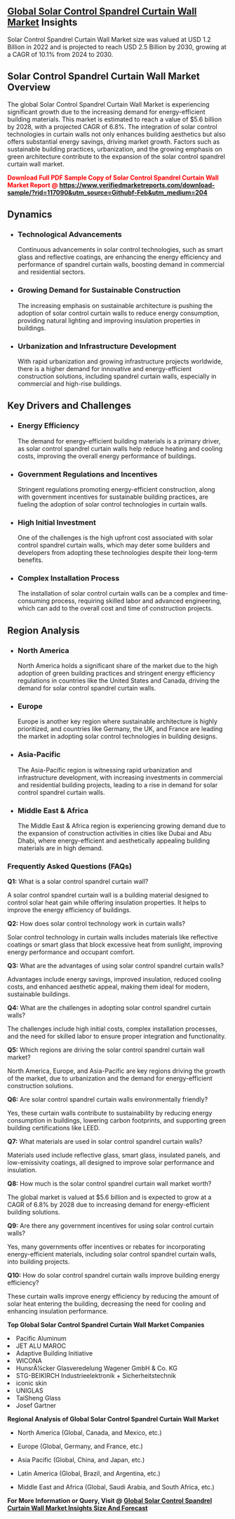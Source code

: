 <h2><a href="https://www.verifiedmarketreports.com/download-sample/?rid=117090&amp;utm_source=Githubf&amp;utm_medium=204" target="_blank">Global Solar Control Spandrel Curtain Wall Market</a> Insights</h2><p>Solar Control Spandrel Curtain Wall Market size was valued at USD 1.2 Billion in 2022 and is projected to reach USD 2.5 Billion by 2030, growing at a CAGR of 10.1% from 2024 to 2030.</p><p> <h2>Solar Control Spandrel Curtain Wall Market Overview</h2> <p>The global Solar Control Spandrel Curtain Wall Market is experiencing significant growth due to the increasing demand for energy-efficient building materials. This market is estimated to reach a value of $5.6 billion by 2028, with a projected CAGR of 6.8%. The integration of solar control technologies in curtain walls not only enhances building aesthetics but also offers substantial energy savings, driving market growth. Factors such as sustainable building practices, urbanization, and the growing emphasis on green architecture contribute to the expansion of the solar control spandrel curtain wall market.</p> <p><strong><p><span class=""><span style="color: #ff0000;"><strong>Download Full PDF Sample Copy of Solar Control Spandrel Curtain Wall Market Report</strong> @ </span><a href="https://www.verifiedmarketreports.com/download-sample/?rid=117090&amp;utm_source=Githubf-Feb&amp;utm_medium=204" target="_blank">https://www.verifiedmarketreports.com/download-sample/?rid=117090&amp;utm_source=Githubf-Feb&amp;utm_medium=204</a></span></p></strong></p> <h2>Dynamics</h2> <ul> <li><h3>Technological Advancements</h3> Continuous advancements in solar control technologies, such as smart glass and reflective coatings, are enhancing the energy efficiency and performance of spandrel curtain walls, boosting demand in commercial and residential sectors.</li> <li><h3>Growing Demand for Sustainable Construction</h3> The increasing emphasis on sustainable architecture is pushing the adoption of solar control curtain walls to reduce energy consumption, providing natural lighting and improving insulation properties in buildings.</li> <li><h3>Urbanization and Infrastructure Development</h3> With rapid urbanization and growing infrastructure projects worldwide, there is a higher demand for innovative and energy-efficient construction solutions, including spandrel curtain walls, especially in commercial and high-rise buildings.</li> </ul> <h2>Key Drivers and Challenges</h2> <ul> <li><h3>Energy Efficiency</h3> The demand for energy-efficient building materials is a primary driver, as solar control spandrel curtain walls help reduce heating and cooling costs, improving the overall energy performance of buildings.</li> <li><h3>Government Regulations and Incentives</h3> Stringent regulations promoting energy-efficient construction, along with government incentives for sustainable building practices, are fueling the adoption of solar control technologies in curtain walls.</li> <li><h3>High Initial Investment</h3> One of the challenges is the high upfront cost associated with solar control spandrel curtain walls, which may deter some builders and developers from adopting these technologies despite their long-term benefits.</li> <li><h3>Complex Installation Process</h3> The installation of solar control curtain walls can be a complex and time-consuming process, requiring skilled labor and advanced engineering, which can add to the overall cost and time of construction projects.</li> </ul> <h2>Region Analysis</h2> <ul> <li><h3>North America</h3> North America holds a significant share of the market due to the high adoption of green building practices and stringent energy efficiency regulations in countries like the United States and Canada, driving the demand for solar control spandrel curtain walls.</li> <li><h3>Europe</h3> Europe is another key region where sustainable architecture is highly prioritized, and countries like Germany, the UK, and France are leading the market in adopting solar control technologies in building designs.</li> <li><h3>Asia-Pacific</h3> The Asia-Pacific region is witnessing rapid urbanization and infrastructure development, with increasing investments in commercial and residential building projects, leading to a rise in demand for solar control spandrel curtain walls.</li> <li><h3>Middle East & Africa</h3> The Middle East & Africa region is experiencing growing demand due to the expansion of construction activities in cities like Dubai and Abu Dhabi, where energy-efficient and aesthetically appealing building materials are in high demand.</li> </ul> <h3>Frequently Asked Questions (FAQs)</h3> <p><strong>Q1:</strong> What is a solar control spandrel curtain wall?</p> <p>A solar control spandrel curtain wall is a building material designed to control solar heat gain while offering insulation properties. It helps to improve the energy efficiency of buildings.</p> <p><strong>Q2:</strong> How does solar control technology work in curtain walls?</p> <p>Solar control technology in curtain walls includes materials like reflective coatings or smart glass that block excessive heat from sunlight, improving energy performance and occupant comfort.</p> <p><strong>Q3:</strong> What are the advantages of using solar control spandrel curtain walls?</p> <p>Advantages include energy savings, improved insulation, reduced cooling costs, and enhanced aesthetic appeal, making them ideal for modern, sustainable buildings.</p> <p><strong>Q4:</strong> What are the challenges in adopting solar control spandrel curtain walls?</p> <p>The challenges include high initial costs, complex installation processes, and the need for skilled labor to ensure proper integration and functionality.</p> <p><strong>Q5:</strong> Which regions are driving the solar control spandrel curtain wall market?</p> <p>North America, Europe, and Asia-Pacific are key regions driving the growth of the market, due to urbanization and the demand for energy-efficient construction solutions.</p> <p><strong>Q6:</strong> Are solar control spandrel curtain walls environmentally friendly?</p> <p>Yes, these curtain walls contribute to sustainability by reducing energy consumption in buildings, lowering carbon footprints, and supporting green building certifications like LEED.</p> <p><strong>Q7:</strong> What materials are used in solar control spandrel curtain walls?</p> <p>Materials used include reflective glass, smart glass, insulated panels, and low-emissivity coatings, all designed to improve solar performance and insulation.</p> <p><strong>Q8:</strong> How much is the solar control spandrel curtain wall market worth?</p> <p>The global market is valued at $5.6 billion and is expected to grow at a CAGR of 6.8% by 2028 due to increasing demand for energy-efficient building solutions.</p> <p><strong>Q9:</strong> Are there any government incentives for using solar control curtain walls?</p> <p>Yes, many governments offer incentives or rebates for incorporating energy-efficient materials, including solar control spandrel curtain walls, into building projects.</p> <p><strong>Q10:</strong> How do solar control spandrel curtain walls improve building energy efficiency?</p> <p>These curtain walls improve energy efficiency by reducing the amount of solar heat entering the building, decreasing the need for cooling and enhancing insulation performance.</p> </p><p><strong>Top Global Solar Control Spandrel Curtain Wall Market Companies</strong></p><div data-test-id=""><p><li>Pacific Aluminum</li><li> JET ALU MAROC</li><li> Adaptive Building Initiative</li><li> WICONA</li><li> HunsrÃ¼cker Glasveredelung Wagener GmbH & Co. KG</li><li> STG-BEIKIRCH Industrieelektronik + Sicherheitstechnik</li><li> iconic skin</li><li> UNIGLAS</li><li> TaiSheng Glass</li><li> Josef Gartner</li></p><div><strong>Regional Analysis of&nbsp;Global Solar Control Spandrel Curtain Wall Market</strong></div><ul><li dir="ltr"><p dir="ltr">North America&nbsp;(Global, Canada, and Mexico, etc.)</p></li><li dir="ltr"><p dir="ltr">Europe (Global, Germany, and France, etc.)</p></li><li dir="ltr"><p dir="ltr">Asia Pacific&nbsp;(Global, China, and Japan, etc.)</p></li><li dir="ltr"><p dir="ltr">Latin America&nbsp;(Global, Brazil, and Argentina, etc.)</p></li><li dir="ltr">Middle East and Africa&nbsp;(Global, Saudi Arabia, and South Africa, etc.)</li></ul><p><strong>For More Information or Query, Visit @&nbsp;</strong><strong><a href="https://www.verifiedmarketreports.com/product/global-solar-control-spandrel-curtain-wall-market-report-history-and-forecast-2014-2025-breakdown-data-by-manufacturers-key-regions-types-and-application/?utm_source=Githubf&amp;utm_medium=204" target="_blank">Global Solar Control Spandrel Curtain Wall Market Insights Size And Forecast</a></strong></p></div>
